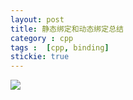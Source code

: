 ```yaml
---
layout: post
title: 静态绑定和动态绑定总结
category : cpp
tags :  [cpp, binding]
stickie: true
---
```




<a href="http://wx1.sinaimg.cn/mw690/af2d2659ly1fl7a7htnodj20su0d1wfw.jpg" data-lightbox="roadtrip">
<img src="http://wx1.sinaimg.cn/mw690/af2d2659ly1fl7a7htnodj20su0d1wfw.jpg" class="img-fluid">
</a>